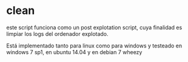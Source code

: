 # clean
este script funciona como un post explotation script, cuya finalidad es limpiar los logs del ordenador explotado.

Está implementado tanto para linux como para windows y testeado en windows 7 sp1, en ubuntu 14.04 y en debian 7 wheezy
